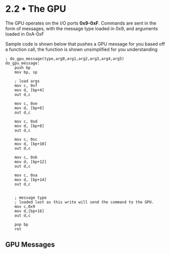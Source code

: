 2.2 • The GPU
===================

The GPU operates on the I/O ports **0x9-0xF**. Commands are sent in the form of messages, with the message type loaded in 0x9, and arguments loaded in 0xA-0xF

Sample code is shown below that pushes a GPU message for you based off a function call, the function is shown unsimplified for you understanding

	; do_gpu_message(type,arg0,arg1,arg2,arg3,arg4,arg5)
	do_gpu_message:
		push bp
		mov bp, sp
		
		; load args
		mov c, 0xf
		mov d, [bp+4]
		out d,c
		
		mov c, 0xe
		mov d, [bp+6]
		out d,c
		
		mov c, 0xd
		mov d, [bp+8]
		out d,c
		
		mov c, 0xc
		mov d, [bp+10]
		out d,c
		
		mov c, 0xb
		mov d, [bp+12]
		out d,c
		
		mov c, 0xa
		mov d, [bp+14]
		out d,c
		
		
		; message type
		; loaded last as this write will send the command to the GPU.
		mov c,0x9
		mov d,[bp+16]
		out d,c
		
		pop bp
		ret
		
GPU Messages
----